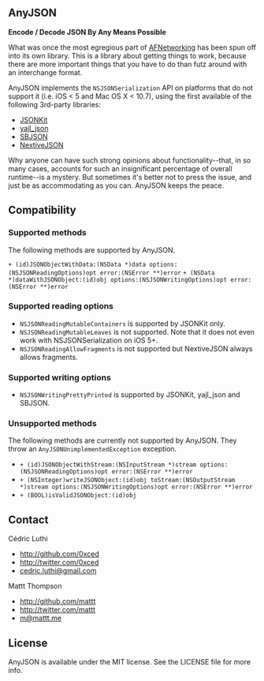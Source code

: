 AnyJSON
-------

**Encode / Decode JSON By Any Means Possible**

What was once the most egregious part of [AFNetworking](https://github.com/afnetworking/afnetworking) has been spun off into its own library. This is a library about getting things to work, because there are more important things that you have to do than futz around with an interchange format. 

AnyJSON implements the `NSJSONSerialization` API on platforms that do not support it (i.e. iOS < 5 and Mac OS X < 10.7), using the first available of the following 3rd-party libraries:

- [JSONKit](https://github.com/johnezang/JSONKit)
- [yajl_json](http://gabriel.github.com/yajl-objc/)
- [SBJSON](http://stig.github.com/json-framework/)
- [NextiveJSON](https://github.com/nextive/NextiveJson)

Why anyone can have such strong opinions about functionality--that, in so many cases, accounts for such an insignificant percentage of overall runtime--is a mystery. But sometimes it's better not to press the issue, and just be as accommodating as you can. AnyJSON keeps the peace.

## Compatibility

### Supported methods

The following methods are supported by AnyJSON.

`+ (id)JSONObjectWithData:(NSData *)data options:(NSJSONReadingOptions)opt error:(NSError **)error`
`+ (NSData *)dataWithJSONObject:(id)obj options:(NSJSONWritingOptions)opt error:(NSError **)error`

### Supported reading options

- `NSJSONReadingMutableContainers` is supported by JSONKit only.
- `NSJSONReadingMutableLeaves` is not supported. Note that it does not even work with NSJSONSerialization on iOS 5+.
- `NSJSONReadingAllowFragments` is not supported but NextiveJSON always allows fragments.

### Supported writing options

- `NSJSONWritingPrettyPrinted` is supported by JSONKit, yajl_json and SBJSON.

### Unsupported methods

The following methods are currently not supported by AnyJSON. They throw an `AnyJSONUnimplementedException` exception.

- `+ (id)JSONObjectWithStream:(NSInputStream *)stream options:(NSJSONReadingOptions)opt error:(NSError **)error`
- `+ (NSInteger)writeJSONObject:(id)obj toStream:(NSOutputStream *)stream options:(NSJSONWritingOptions)opt error:(NSError **)error`
- `+ (BOOL)isValidJSONObject:(id)obj`

## Contact

Cédric Luthi
- http://github.com/0xced
- http://twitter.com/0xced
- cedric.luthi@gmail.com

Mattt Thompson

- http://github.com/mattt
- http://twitter.com/mattt
- m@mattt.me

## License

AnyJSON is available under the MIT license. See the LICENSE file for more info.
